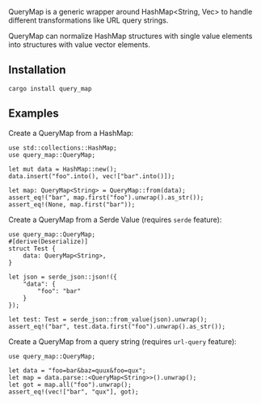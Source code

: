 QueryMap is a generic wrapper around HashMap<String, Vec<V>>
to handle different transformations like URL query strings.

QueryMap can normalize HashMap structures with single value elements
into structures with value vector elements.

## Installation

```
cargo install query_map
```

## Examples

Create a QueryMap from a HashMap:

```
use std::collections::HashMap;
use query_map::QueryMap;

let mut data = HashMap::new();
data.insert("foo".into(), vec!["bar".into()]);

let map: QueryMap<String> = QueryMap::from(data);
assert_eq!("bar", map.first("foo").unwrap().as_str());
assert_eq!(None, map.first("bar"));
```

Create a QueryMap from a Serde Value (requires `serde` feature):

```ignore
use query_map::QueryMap;
#[derive(Deserialize)]
struct Test {
    data: QueryMap<String>,
}

let json = serde_json::json!({
    "data": {
        "foo": "bar"
    }
});

let test: Test = serde_json::from_value(json).unwrap();
assert_eq!("bar", test.data.first("foo").unwrap().as_str());
```

Create a QueryMap from a query string (requires `url-query` feature):

```
use query_map::QueryMap;

let data = "foo=bar&baz=quux&foo=qux";
let map = data.parse::<QueryMap<String>>().unwrap();
let got = map.all("foo").unwrap();
assert_eq!(vec!["bar", "qux"], got);
```